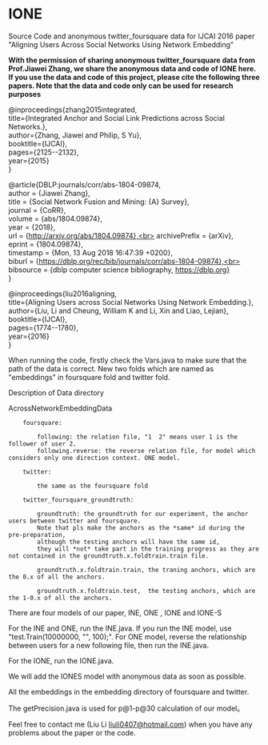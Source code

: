 # IONE
Source Code and anonymous twitter_foursquare data for IJCAI 2016 paper "Aligning Users Across Social Networks Using Network Embedding"

<b>With the permission of sharing anonymous twitter_foursquare data from Prof.Jiawei Zhang, we share the anonymous data and code of IONE here. If you use the data and code of this project, please cite the following three papers. Note that the data and code only can be used for research purposes</b>

@inproceedings{zhang2015integrated,<br>
  title={Integrated Anchor and Social Link Predictions across Social Networks.},<br>
  author={Zhang, Jiawei and Philip, S Yu},<br>
  booktitle={IJCAI},<br>
  pages={2125--2132},<br>
  year={2015}<br>
}<br>

@article{DBLP:journals/corr/abs-1804-09874,<br>
  author    = {Jiawei Zhang},<br>
  title     = {Social Network Fusion and Mining: {A} Survey},<br>
  journal   = {CoRR},<br>
  volume    = {abs/1804.09874},<br>
  year      = {2018},<br>
  url       = {http://arxiv.org/abs/1804.09874},<br>
  archivePrefix = {arXiv},<br>
  eprint    = {1804.09874},<br>
  timestamp = {Mon, 13 Aug 2018 16:47:39 +0200},<br>
  biburl    = {https://dblp.org/rec/bib/journals/corr/abs-1804-09874},<br>
  bibsource = {dblp computer science bibliography, https://dblp.org}<br>
}<br>

@inproceedings{liu2016aligning,<br>
  title={Aligning Users across Social Networks Using Network Embedding.},<br>
  author={Liu, Li and Cheung, William K and Li, Xin and Liao, Lejian},<br>
  booktitle={IJCAI},<br>
  pages={1774--1780},<br>
  year={2016}<br>
}<br>

When running the code, firstly check the Vars.java to make sure that the path of the data is correct. New two folds which are named as "embeddings" in foursquare fold and twitter fold.

Description of Data directory

   AcrossNetworkEmbeddingData
   
   		foursquare:
   		
   			following: the relation file, "1  2" means user 1 is the follower of user 2.  			   			
   			following.reverse: the reverse relation file, for model which considers only one direction context. ONE model.
   			
   		twitter:
   		
   			the same as the foursquare fold
   			
   		twitter_foursquare_groundtruth:
   		
   			groundtruth: the groundtruth for our experiment, the anchor users between twitter and foursquare. 
   			Note that pls make the anchors as the *same* id during the pre-preparation, 
   			although the testing anchors will have the same id, 
   			they will *not* take part in the training progress as they are not contained in the groundtruth.x.foldtrain.train file.	
   			
   			groundtruth.x.foldtrain.train, the traning anchors, which are the 0.x of all the anchors.
   			
   			groundtruth.x.foldtrain.test,  the testing anchors, which are the 1-0.x of all the anchors.
   			


<!-- groundtruth.test.linkp.x, the soft constraint file, which is predicted by a classifier. Only for the IONES model. Where x is the imbalance ratio of training classifier -->


There are four models of our paper, INE, ONE , IONE and IONE-S

For the INE and ONE, run the INE.java. If you run the INE model, use "test.Train(10000000, "", 100);". For ONE model, reverse the relationship between users for a new following file, then run the INE.java.
<!--modify the code as "test.Train(10000000, ".reverse", 100);".-->

For the IONE, run the IONE.java.

<!--For the IONES, run the IONES.java-->

<!--If you want to test the performance of the models with different interops, add the postfix to the Train function. For example,
"test.Train(10000000, ".0.1", 100);".-->

We will add the IONES model with anonymous data as soon as possible.

All the embeddings in the embedding directory of foursquare and twitter.

The getPrecision.java is used for p@1-p@30 calculation of our model。

Feel free to contact me (Liu Li liuli0407@hotmail.com) when you have any problems about the paper or the code. 

